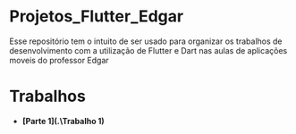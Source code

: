 # Projetos_Flutter_Edgar
Esse repositório tem o intuito de ser usado para organizar os trabalhos de desenvolvimento com a utilização de Flutter e Dart nas aulas de aplicações moveis do professor Edgar

# Trabalhos
-  **[Parte 1](.\Trabalho 1)**

